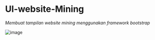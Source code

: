 # UI-website-Mining

*Membuat tampilan website mining menggunakan framework bootstrap*

![image](https://github.com/YonasDangaPaelongan04/UI-website-Mining/assets/92315226/0db6ed82-0520-4319-8eef-da63d78b40c6)
